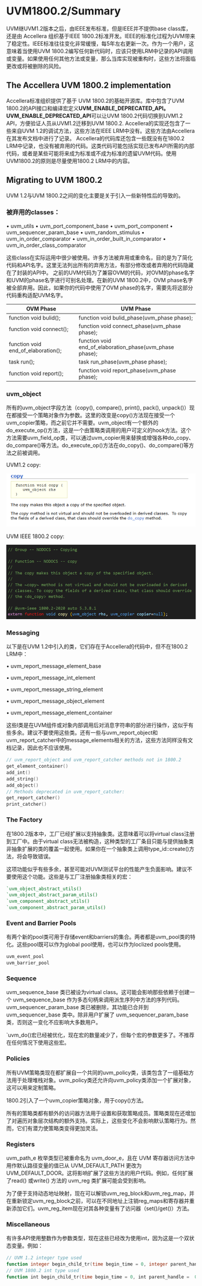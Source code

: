 # UVM1800.2/Summary 
UVM继UVM1.2版本之后，由IEEE发布标准，但是IEEE并不提供base class库，还是由 Accellera 组织基于IEEE 1800.2标准开发。IEEE的标准化过程为UVM带来了稳定性。IEEE标准往往变化非常缓慢，每5年左右更新一次。作为一个用户，这意味着当使用UVM 1800.2编写任何新代码时，应该只使用LRM中记录的API调用或变量。如果使用任何其他方法或变量，那么当库实现被重构时，这些方法将面临更改或将被删除的风险。
## The Accellera UVM 1800.2 implementation
Accellera标准组织提供了基于 UVM 1800.2的基础开源库。库中包含了UVM 1800.2的API接口和编译宏定义**UVM_ENABLE_DEPRECATED_API。UVM_ENABLE_DEPRECATED_API**可以让UVM 1800.2代码切换到UVM1.2 API，方便验证人员从UVM1.2迁移到UVM 1800.2. 
Accellera的实现还包含了一些来自UVM 1.2的调试方法，这些方法在IEEE LRM中没有。这些方法由Accellera在其发布文档中进行了记录。
Accellera的代码库还包含一些既没有在1800.2 LRM中记录，也没有被弃用的代码。这类代码可能包括实现已发布API所需的内部代码，或者是某些可能将来成为标准或不成为标准的遗留UVM代码。使用UVM1800.2的原则是尽量使用1800.2 LRM中的内容。

## Migrating to UVM 1800.2
UVM 1.2与UVM 1800.2之间的变化主要是关于引入一些新特性后的导致的。
### 被弃用的classes：
• uvm_utils 
• uvm_port_component_base
• uvm_port_component 
• uvm_sequencer_param_base 
• uvm_random_stimulus 
• uvm_in_order_comparator 
• uvm_in_order_built_in_comparator 
• uvm_in_order_class_comparator

这些class在实际运用中很少被使用。许多方法被弃用或重命名，目的是为了简化代码和API名字。这里无法列出所有的弃用方法，有部分修改或者弃用的代码隐藏在了封装的API中。
之前的UVM代码为了兼容OVM的代码，对OVM的phase名字和UVM的phase名字进行可别名处理。在新的UVM 1800.2中，OVM phase名字被全部弃用。因此，如果你的代码中使用了OVM phase的名字，需要先将这部分代码重构适配UVM名字。

| OVM Phase                           | UVM Phase                                                |
| ----------------------------------- | -------------------------------------------------------- |
| function void bulid();              | function void bulid_phase(uvm_phase phase);              |
| function void connect();            | function void connect_phase(uvm_phase phase);            |
| function void end_of_elaboration(); | function void end_of_elaboration_phase(uvm_phase phase); |
| task run();                         | task run_phase(uvm_phase phase);                         |
| function void report();             | function void report_phase(uvm_phase phase);             |

### uvm_object

所有的uvm_object字段方法（copy(), compare(), print(), pack(), unpack()）现在都接受一个策略对象作为参数。这里的改变是copy()方法现在接受一个uvm_copier策略，而之前它并不需要。uvm_object有一个额外的do_execute_op()方法，这是一个由策略类调用的用户可定义的hook方法。这个方法需要uvm_field_op类，可以通过uvm_copier用来替换或增强各种do_copy、do_compare()等方法。do_execute_op()方法在do_copy()、do_compare()等方法之前被调用。

UVM1.2 copy:

![output (1)](./assets/output_1.png)

UVM IEEE 1800.2 copy:

![output](./assets/output.png)

### Messaging

以下是在UVM 1.2中引入的类，它们存在于Accellera的代码中，但不在1800.2 LRM中：

• uvm_report_message_element_base 

• uvm_report_message_int_element 

• uvm_report_message_string_element 

• uvm_report_message_object_element 

• uvm_report_message_element_container

这些l类是在UVM组件或对象内部调用后对消息字符串的部分进行操作，这似乎有些多余。建议不要使用这些类。还有一些与uvm_report_object和uvm_report_catcher中的message_elements相关的方法，这些方法同样没有文档记录，因此也不应该使用。

```Verilog
// uvm_report_object and uvm_report_catcher methods not in 1800.2 
get_element_container()  
add_int() 
add_string()  
add_object() 
// Methods deprecated in uvm_report_catcher: 
get_report_catcher()  
print_catcher()
```

### **The Factory**

在1800.2版本中，工厂已经扩展以支持抽象类。这意味着可以将virtual class注册到工厂中。由于virtual class无法被构造，这种类型的工厂条目只能与提供抽象类非抽象扩展的类的覆盖一起使用。如果你在一个抽象类上调用type_id::create()方法，将会导致错误。

这项功能似乎有些多余，甚至可能对UVM测试平台的性能产生负面影响。建议不要使用这个功能。这些是与工厂注册抽象类相关的宏：

```Verilog
`uvm_object_abstract_utils() 
`uvm_object_abstract_param_utils() 
`uvm_component_abstract_utils() 
`uvm_component_abstract_param_utils()
```

### **Event and Barrier Pools**

有两个新的pool类可用于存储event和barriers的集合。两者都是uvm_pool类的特化。这些pool既可以作为global pool使用，也可以作为loclized pools使用。

```Verilog
uvm_event_pool  
uvm_barrier_pool
```

### Sequence

uvm_sequence_base 类已被设为virtual class。这可能会影响那些依赖于创建一个 uvm_sequence_base 作为多态句柄来调用派生序列中方法的序列代码。uvm_sequencer_param_base 类已被删除，其功能已合并到uvm_sequencer_base 类中。除非用户扩展了 uvm_sequencer_param_base 类，否则这一变化不应影响大多数用户。

`uvm_do()宏已经被优化，现在宏的数量减少了，但每个宏的参数更多了。不推荐在任何情况下使用这些宏。

### Policies

所有UVM策略类现在都扩展自一个共同的uvm_policy类，该类包含了一组基础方法用于处理堆栈对象。uvm_policy类还允许向uvm_policy类添加一个扩展对象，这可以用来定制策略。

1800.2引入了一个uvm_copier策略对象，用于copy()方法。

所有的策略类都有额外的访问器方法用于设置和获取策略成员。策略类现在还增加了对遍历对象层次结构的额外支持。实际上，这些变化不会影响默认策略行为。然而，它们有潜力使策略类变得更加灵活。

### Registers 

uvm_path_e 枚举类型已被重命名为 uvm_door_e，且在 UVM 寄存器访问方法中用作默认路径变量的值已从 UVM_DEFAULT_PATH 更改为 UVM_DEFAULT_DOOR。这将影响扩展了这些方法的用户代码。例如，任何扩展了read() 或write() 方法的 uvm_reg 类扩展可能会受到影响。

为了便于支持动态地址映射，现在可以解锁uvm_reg_block和uvm_reg_map，并在重新锁定uvm_reg_block之前，可以在不同地址上注销reg_maps和寄存器并重新添加它们。uvm_reg_item现在对其各种变量有了访问器（set()/get()）方法。

### Miscellaneous

有许多API使用整数作为参数类型，现在这些已经改为使用int，因为这是一个双状态变量。例如：

```Verilog
// UVM 1.2 integer type used 
function integer begin_child_tr(time begin_time = 0, integer parent_handle = 0); 
// UVM 1800.2 int type used 
function int begin_child_tr(time begin_time = 0, int parent_handle =  0);
```



